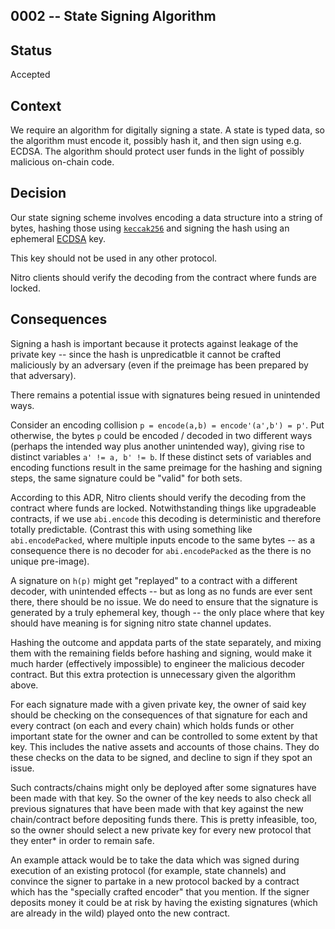 ## 0002 -- State Signing Algorithm

## Status

Accepted

## Context

We require an algorithm for digitally signing a state. A state is typed data, so the algorithm must encode it, possibly hash it, and then sign using e.g. ECDSA. The algorithm should protect user funds in the light of possibly malicious on-chain code.

## Decision

Our state signing scheme involves encoding a data structure into a string of bytes, hashing those using [`keccak256`](https://en.wikipedia.org/w/index.php?title=Keccak-256&redirect=no) and signing the hash using an ephemeral [ECDSA](https://en.wikipedia.org/wiki/Elliptic_Curve_Digital_Signature_Algorithm) key.

This key should not be used in any other protocol.

Nitro clients should verify the decoding from the contract where funds are locked.

## Consequences

Signing a hash is important because it protects against leakage of the private key -- since the hash is unpredicatble it cannot be crafted maliciously by an adversary (even if the preimage has been prepared by that adversary).

There remains a potential issue with signatures being resued in unintended ways.

Consider an encoding collision `p = encode(a,b) = encode'(a',b') = p'`. Put otherwise, the bytes `p` could be encoded / decoded in two different ways (perhaps the intended way plus another unintended way), giving rise to distinct variables `a' != a, b' != b`. If these distinct sets of variables and encoding functions result in the same preimage for the hashing and signing steps, the same signature could be "valid" for both sets.

According to this ADR, Nitro clients should verify the decoding from the contract where funds are locked. Notwithstanding things like upgradeable contracts, if we use `abi.encode` this decoding is deterministic and therefore totally predictable. (Contrast this with using something like `abi.encodePacked`, where multiple inputs encode to the same bytes -- as a consequence there is no decoder for `abi.encodePacked` as the there is no unique pre-image).

A signature on `h(p)` might get "replayed" to a contract with a different decoder, with unintended effects -- but as long as no funds are ever sent there, there should be no issue. We do need to ensure that the signature is generated by a truly ephemeral key, though -- the only place where that key should have meaning is for signing nitro state channel updates.

Hashing the outcome and appdata parts of the state separately, and mixing them with the remaining fields before hashing and signing, would make it much harder (effectively impossible) to engineer the malicious decoder contract. But this extra protection is unnecessary given the algorithm above.

For each signature made with a given private key, the owner of said key should be checking on the consequences of that signature for each and every contract (on each and every chain) which holds funds or other important state for the owner and can be controlled to some extent by that key. This includes the native assets and accounts of those chains. They do these checks on the data to be signed, and decline to sign if they spot an issue.

Such contracts/chains might only be deployed after some signatures have been made with that key. So the owner of the key needs to also check all previous signatures that have been made with that key against the new chain/contract before depositing funds there. This is pretty infeasible, too, so the owner should select a new private key for every new protocol that they enter\* in order to remain safe.

An example attack would be to take the data which was signed during execution of an existing protocol (for example, state channels) and convince the signer to partake in a new protocol backed by a contract which has the "specially crafted encoder" that you mention. If the signer deposits money it could be at risk by having the existing signatures (which are already in the wild) played onto the new contract.
